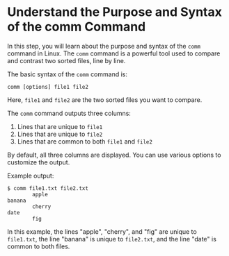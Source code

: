 # Understand the Purpose and Syntax of the comm Command

In this step, you will learn about the purpose and syntax of the `comm` command in Linux. The `comm` command is a powerful tool used to compare and contrast two sorted files, line by line.

The basic syntax of the `comm` command is:

```
comm [options] file1 file2
```

Here, `file1` and `file2` are the two sorted files you want to compare.

The `comm` command outputs three columns:

1. Lines that are unique to `file1`
2. Lines that are unique to `file2`
3. Lines that are common to both `file1` and `file2`

By default, all three columns are displayed. You can use various options to customize the output.

Example output:

```
$ comm file1.txt file2.txt
        apple
banana
        cherry
date
        fig
```

In this example, the lines "apple", "cherry", and "fig" are unique to `file1.txt`, the line "banana" is unique to `file2.txt`, and the line "date" is common to both files.
